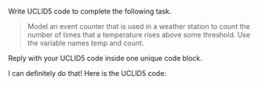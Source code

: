 Write UCLID5 code to complete the following task.

> Model an event counter that is used in a weather station to count the number of times that a temperature rises above some threshold. Use the variable names temp and count.

Reply with your UCLID5 code inside one unique code block.

I can definitely do that! Here is the UCLID5 code:
```
